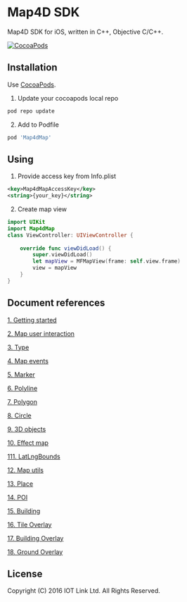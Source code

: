 # Map4D SDK

Map4D SDK for iOS, written in C++, Objective C/C++.

[![CocoaPods](https://map4d.vn/Content/Client/img/Untitled-1_0000_Right-Mockup--phone-demo-copy.png)](https://map4d.vn) 


## Installation

Use [CocoaPods](https://cocoapods.org).

1. Update your cocoapods local repo
```ruby
pod repo update
```

2. Add to Podfile
```ruby
pod 'Map4dMap'
```

## Using

1. Provide access key from Info.plist

```xml
<key>Map4dMapAccessKey</key>
<string>{your_key}</string>
```

2. Create map view

```swift
import UIKit
import Map4dMap
class ViewController: UIViewController {
  
    override func viewDidLoad() {
        super.viewDidLoad()
        let mapView = MFMapView(frame: self.view.frame)
        view = mapView
    }
}
```

## Document references
[1. Getting started](https://github.com/map4d/map4d-ios-sdk/blob/master/docs/vi/1.4/0-getting-started.md) 

[2. Map user interaction](https://github.com/map4d/map4d-ios-sdk/blob/master/docs/vi/1.4/1-map-user-interaction.md) 

[3. Type](https://github.com/map4d/map4d-ios-sdk/blob/master/docs/vi/1.4/2-type.md)

[4. Map events](https://github.com/map4d/map4d-ios-sdk/blob/master/docs/vi/1.4/3-map-events.md)

[5. Marker](https://github.com/map4d/map4d-ios-sdk/blob/master/docs/vi/1.4/4-marker.md)

[6. Polyline](https://github.com/map4d/map4d-ios-sdk/blob/master/docs/vi/1.4/5-polyline.md)

[7. Polygon](https://github.com/map4d/map4d-ios-sdk/blob/master/docs/vi/1.4/6-polygon.md)

[8. Circle](https://github.com/map4d/map4d-ios-sdk/blob/master/docs/vi/1.4/7-circle.md)

[9. 3D objects](https://github.com/map4d/map4d-ios-sdk/blob/master/docs/vi/1.4/8-3d-objecrt.md)

[10. Effect map](https://github.com/map4d/map4d-ios-sdk/blob/master/docs/vi/1.4/10-effect-map.md)

[111. LatLngBounds](https://github.com/map4d/map4d-ios-sdk/blob/master/docs/vi/1.4/11-lat-lng-bounds.md)

[12. Map utils](https://github.com/map4d/map4d-ios-sdk/blob/master/docs/vi/1.4/12-map-utils.md)

[13. Place](https://github.com/map4d/map4d-ios-sdk/blob/master/docs/vi/1.4/13-place.md)

[14. POI](https://github.com/map4d/map4d-ios-sdk/blob/master/docs/vi/1.4/MFPOI.md)

[15. Building](https://github.com/map4d/map4d-ios-sdk/blob/master/docs/vi/1.4/MFBuilding.md)

[16. Tile Overlay](https://github.com/map4d/map4d-ios-sdk/blob/master/docs/vi/1.4/MFTileOverlay.md)

[17. Building Overlay](https://github.com/map4d/map4d-ios-sdk/blob/master/docs/vi/1.4/MFBuildingOverlay.md)

[18. Ground Overlay](https://github.com/map4d/map4d-ios-sdk/blob/master/docs/vi/1.4/MFGroundOverlay.md)


License
-------

Copyright (C) 2016 IOT Link Ltd. All Rights Reserved.

